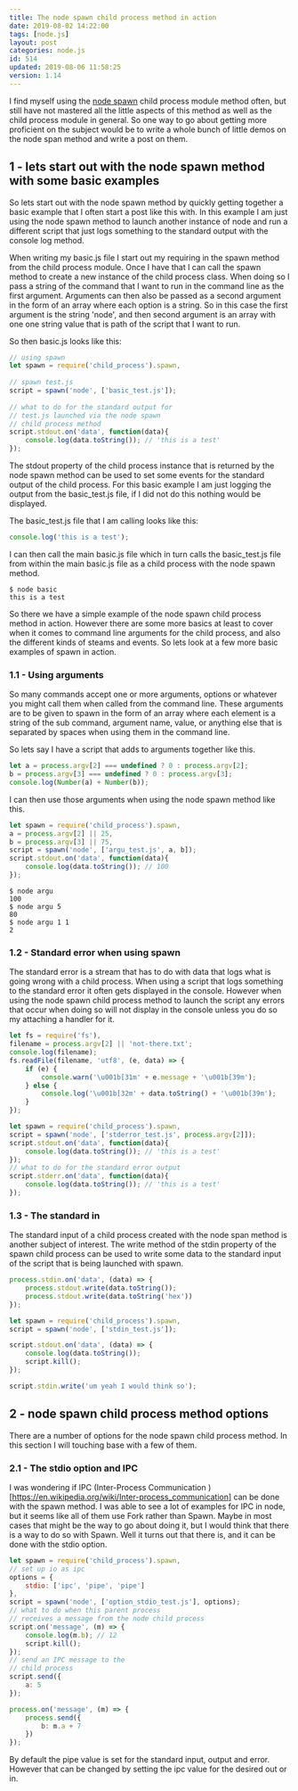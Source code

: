 ```yaml
---
title: The node spawn child process method in action
date: 2019-08-02 14:22:00
tags: [node.js]
layout: post
categories: node.js
id: 514
updated: 2019-08-06 11:58:25
version: 1.14
---
```


I find myself using the [node spawn](https://nodejs.org/api/child_process.html#child_process_child_process_spawn_command_args_options) child process module method often, but still have not mastered all the little aspects of this method as well as the child process module in general. So one way to go about getting more proficient on the subject would be to write a whole bunch of little demos on the node span method and write a post on them.

<!-- more -->

## 1 - lets start out with the node spawn method with some basic examples

So lets start out with the node spawn method by quickly getting together a basic example that I often start a post like this with. In this example I am just using the node spawn method to launch another instance of node and run a different script that just logs something to the standard output with the console log method.

When writing my basic.js file I start out my requiring in the spawn method from the child process module. Once I have that I can call the spawn method to create a new instance of the child process class. When doing so I pass a string of the command that I want to run in the command line as the first argument. Arguments can then also be passed as a second argument in the form of an array where each option is a string. So in this case the first argument is the string \'node\', and then second argument is an array with one one string value that is path of the script that I want to run.

So then basic.js looks like this:

```js
// using spawn
let spawn = require('child_process').spawn,
 
// spawn test.js
script = spawn('node', ['basic_test.js']);
 
// what to do for the standard output for
// test.js launched via the node spawn
// child process method
script.stdout.on('data', function(data){
    console.log(data.toString()); // 'this is a test'
});
```

The stdout property of the child process instance that is returned by the node spawn method can be used to set some events for the standard output of the child process. For this basic example I am just logging the output from the basic_test.js file, if I did not do this nothing would be displayed.

The basic_test.js file that I am calling looks like this:

```js
console.log('this is a test');
```

I can then call the main basic.js file which in turn calls the basic_test.js file from within the main basic.js file as a child process with the node spawn method.

```
$ node basic
this is a test
```

So there we have a simple example of the node spawn child process method in action. However there are some more basics at least to cover when it comes to command line arguments for the child process, and also the different kinds of steams and events. So lets look at a few more basic examples of spawn in action.

### 1.1 - Using arguments

So many commands accept one or more arguments, options or whatever you might call them when called from the command line. These arguments are to be given to spawn in the form of an array where each element is a string of the sub command, argument name, value, or anything else that is separated by spaces when using them in the command line.

So lets say I have a script that adds to arguments together like this.
```js
let a = process.argv[2] === undefined ? 0 : process.argv[2];
b = process.argv[3] === undefined ? 0 : process.argv[3];
console.log(Number(a) + Number(b));
```


I can then use those arguments when using the node spawn method like this.

```js
let spawn = require('child_process').spawn,
a = process.argv[2] || 25,
b = process.argv[3] || 75,
script = spawn('node', ['argu_test.js', a, b]);
script.stdout.on('data', function(data){
    console.log(data.toString()); // 100
});

```


```
$ node argu
100
$ node argu 5
80
$ node argu 1 1
2
```

### 1.2 - Standard error when using spawn

The standard error is a stream that has to do with data that logs what is going wrong with a child process. When using a script that logs something to the standard error it often gets displayed in the console. However when using the node spawn child process method to launch the script any errors that occur when doing so will not display in the console unless you do so my attaching a handler for it.

```js
let fs = require('fs'),
filename = process.argv[2] || 'not-there.txt';
console.log(filename);
fs.readFile(filename, 'utf8', (e, data) => {
    if (e) {
        console.warn('\u001b[31m' + e.message + '\u001b[39m');
    } else {
        console.log('\u001b[32m' + data.toString() + '\u001b[39m');
    }
});
```

```js
let spawn = require('child_process').spawn,
script = spawn('node', ['stderror_test.js', process.argv[2]]);
script.stdout.on('data', function(data){
    console.log(data.toString()); // 'this is a test'
});
// what to do for the standard error output
script.stderr.on('data', function(data){
    console.log(data.toString()); // 'this is a test'
});

```

### 1.3 - The standard in

The standard input of a child process created with the node span method is another subject of interest. The write method of the stdin property of the spawn child process can be used to write some data to the standard input of the script that is being launched with spawn.

```js
process.stdin.on('data', (data) => {
    process.stdout.write(data.toString());
    process.stdout.write(data.toString('hex'))
});

```

```js
let spawn = require('child_process').spawn,
script = spawn('node', ['stdin_test.js']);

script.stdout.on('data', (data) => {
    console.log(data.toString());
    script.kill();
});

script.stdin.write('um yeah I would think so');

```

## 2 - node spawn child process method options

There are a number of options for the node spawn child process method. In this section I will touching base with a few of them.

### 2.1 - The stdio option and IPC

I was wondering if IPC \(Inter-Process Communication \)[https://en.wikipedia.org/wiki/Inter-process_communication] can be done with the spawn method. I was able to see a lot of examples for IPC in node, but it seems like all of them use Fork rather than Spawn. Maybe in most cases that might be the way to go about doing it, but I would think that there is a way to do so with Spawn. Well it turns out that there is, and it can be done with the stdio option.

```js
let spawn = require('child_process').spawn,
// set up io as ipc
options = {
    stdio: ['ipc', 'pipe', 'pipe']
},
script = spawn('node', ['option_stdio_test.js'], options);
// what to do when this parent process
// receives a message from the node child process
script.on('message', (m) => {
    console.log(m.b); // 12
    script.kill();
});
// send an IPC message to the
// child process
script.send({
    a: 5
});
```

```js
process.on('message', (m) => {
    process.send({
        b: m.a + 7
    })
});
```

By default the pipe value is set for the standard input, output and error. However that can be changed by setting the ipc value for the desired out or in.